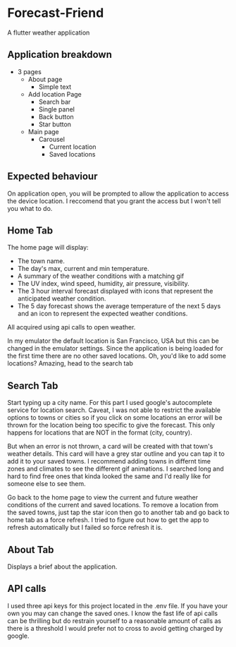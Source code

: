 # Forecast-Friend

A flutter weather application

## Application breakdown

- 3 pages
  - About page
    - Simple text
  - Add location Page
    - Search bar
    - Single panel
    - Back button
    - Star button
  - Main page
    - Carousel
      - Current location
      - Saved locations

## Expected behaviour

On application open, you will be prompted to allow the application to access the device location. I reccomend that you grant the access but I won't tell you what to do.

## Home Tab

The home page will display:

- The town name.
- The day's max, current and min temperature.
- A summary of the weather conditions with a matching gif
- The UV index, wind speed, humidity, air pressure, visibility.
- The 3 hour interval forecast displayed with icons that represent the anticipated weather condition.
- The 5 day forecast shows the average temperature of the next 5 days and an icon to represent the expected weather conditions.

All acquired using api calls to open weather.

In my emulator the default location is San Francisco, USA but this can be changed in the emulator settings. Since the application is being loaded for the first time there are no other saved locations.
Oh, you'd like to add some locations? Amazing, head to the search tab

## Search Tab

Start typing up a city name. For this part I used google's autocomplete service for location search. Caveat, I was not able to restrict the available options to towns or cities so if you click on some locations an error will be thrown for the location being too specific to give the forecast. This only happens for locations that are NOT in the format (city, country).

But when an error is not thrown, a card will be created with that town's weather details. This card will have a grey star outline and you can tap it to add it to your saved towns. I recommend adding towns in differnt time zones and climates to see the different gif animations. I searched long and hard to find free ones that kinda looked the same and I'd really like for someone else to see them.

Go back to the home page to view the current and future weather conditions of the current and saved locations. To remove a location from the saved towns, just tap the star icon then go to another tab and go back to home tab as a force refresh. I tried to figure out how to get the app to refresh automatically but I failed so force refresh it is.

## About Tab

Displays a brief about the application.

## API calls

I used three api keys for this project located in the .env file. If you have your own you may can change the saved ones. I know the fast life of api calls can be thrilling but do restrain yourself to a reasonable amount of calls as there is a threshold I would prefer not to cross to avoid getting charged by google.
